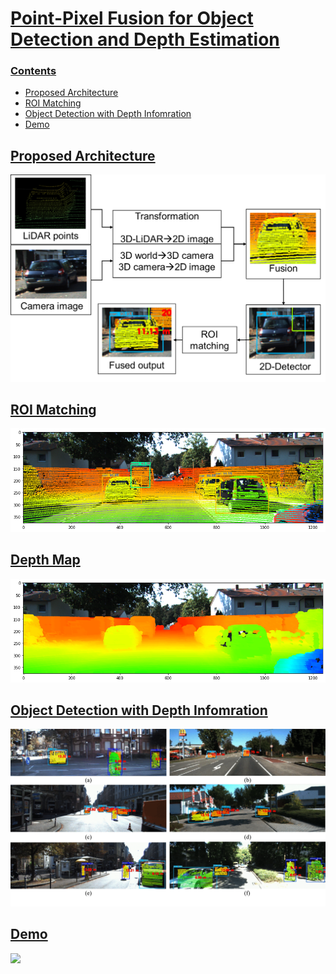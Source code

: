  # [Point-Pixel Fusion for Object Detection and Depth Estimation](https://ieeexplore.ieee.org/abstract/document/9902697/)

<p align="center">
	<a href="https://ieeexplore.ieee.org/abstract/document/9902697/">
</p>

### Contents
- Proposed Architecture
- ROI Matching
- Object Detection with Depth Infomration
- Demo

## Proposed Architecture

![](figures/Abstract.png)

## ROI Matching

![](figures/fusion.png)

## Depth Map

![](figures/depth.png)

## Object Detection with Depth Infomration

![](figures/results.gif)

## Demo

![](figures/out_4.gif)
